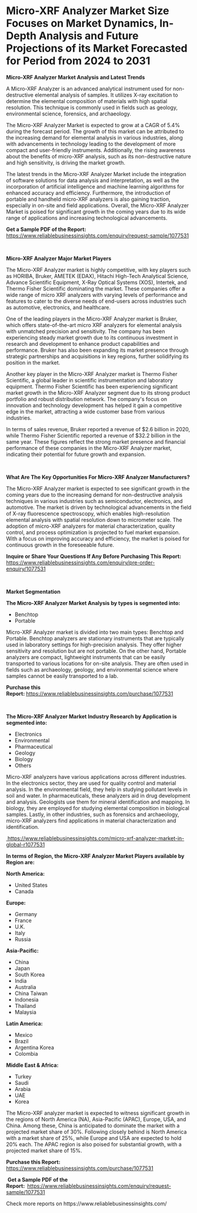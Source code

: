 <p><h1>Micro-XRF Analyzer Market Size Focuses on Market Dynamics, In-Depth Analysis and Future Projections of its Market Forecasted for Period from 2024 to 2031</h1></p><p><strong>Micro-XRF Analyzer Market Analysis and Latest Trends</strong></p>
<p><p>A Micro-XRF Analyzer is an advanced analytical instrument used for non-destructive elemental analysis of samples. It utilizes X-ray excitation to determine the elemental composition of materials with high spatial resolution. This technique is commonly used in fields such as geology, environmental science, forensics, and archaeology.</p><p>The Micro-XRF Analyzer Market is expected to grow at a CAGR of 5.4% during the forecast period. The growth of this market can be attributed to the increasing demand for elemental analysis in various industries, along with advancements in technology leading to the development of more compact and user-friendly instruments. Additionally, the rising awareness about the benefits of micro-XRF analysis, such as its non-destructive nature and high sensitivity, is driving the market growth.</p><p>The latest trends in the Micro-XRF Analyzer Market include the integration of software solutions for data analysis and interpretation, as well as the incorporation of artificial intelligence and machine learning algorithms for enhanced accuracy and efficiency. Furthermore, the introduction of portable and handheld micro-XRF analyzers is also gaining traction, especially in on-site and field applications. Overall, the Micro-XRF Analyzer Market is poised for significant growth in the coming years due to its wide range of applications and increasing technological advancements.</p></p>
<p><strong>Get a Sample PDF of the Report:&nbsp;</strong> <a href="https://www.reliablebusinessinsights.com/enquiry/request-sample/1077531">https://www.reliablebusinessinsights.com/enquiry/request-sample/1077531</a></p>
<p>&nbsp;</p>
<p><strong>Micro-XRF Analyzer Major Market Players</strong></p>
<p><p>The Micro-XRF Analyzer market is highly competitive, with key players such as HORIBA, Bruker, AMETEK (EDAX), Hitachi High-Tech Analytical Science, Advance Scientific Equipment, X-Ray Optical Systems (XOS), Intertek, and Thermo Fisher Scientific dominating the market. These companies offer a wide range of micro XRF analyzers with varying levels of performance and features to cater to the diverse needs of end-users across industries such as automotive, electronics, and healthcare.</p><p>One of the leading players in the Micro-XRF Analyzer market is Bruker, which offers state-of-the-art micro XRF analyzers for elemental analysis with unmatched precision and sensitivity. The company has been experiencing steady market growth due to its continuous investment in research and development to enhance product capabilities and performance. Bruker has also been expanding its market presence through strategic partnerships and acquisitions in key regions, further solidifying its position in the market.</p><p>Another key player in the Micro-XRF Analyzer market is Thermo Fisher Scientific, a global leader in scientific instrumentation and laboratory equipment. Thermo Fisher Scientific has been experiencing significant market growth in the Micro-XRF Analyzer segment due to its strong product portfolio and robust distribution network. The company's focus on innovation and technology development has helped it gain a competitive edge in the market, attracting a wide customer base from various industries.</p><p>In terms of sales revenue, Bruker reported a revenue of $2.6 billion in 2020, while Thermo Fisher Scientific reported a revenue of $32.2 billion in the same year. These figures reflect the strong market presence and financial performance of these companies in the Micro-XRF Analyzer market, indicating their potential for future growth and expansion.</p></p>
<p>&nbsp;</p>
<p><strong>What Are The Key Opportunities For Micro-XRF Analyzer Manufacturers?</strong></p>
<p><p>The Micro-XRF Analyzer market is expected to see significant growth in the coming years due to the increasing demand for non-destructive analysis techniques in various industries such as semiconductor, electronics, and automotive. The market is driven by technological advancements in the field of X-ray fluorescence spectroscopy, which enables high-resolution elemental analysis with spatial resolution down to micrometer scale. The adoption of micro-XRF analyzers for material characterization, quality control, and process optimization is projected to fuel market expansion. With a focus on improving accuracy and efficiency, the market is poised for continuous growth in the foreseeable future.</p></p>
<p><strong>Inquire or Share Your Questions If Any Before Purchasing This Report:</strong> <a href="https://www.reliablebusinessinsights.com/enquiry/pre-order-enquiry/1077531">https://www.reliablebusinessinsights.com/enquiry/pre-order-enquiry/1077531</a></p>
<p>&nbsp;</p>
<p><strong>Market Segmentation</strong></p>
<p><strong>The Micro-XRF Analyzer Market Analysis by types is segmented into:</strong></p>
<p><ul><li>Benchtop</li><li>Portable</li></ul></p>
<p><p>Micro-XRF Analyzer market is divided into two main types: Benchtop and Portable. Benchtop analyzers are stationary instruments that are typically used in laboratory settings for high-precision analysis. They offer higher sensitivity and resolution but are not portable. On the other hand, Portable analyzers are compact, lightweight instruments that can be easily transported to various locations for on-site analysis. They are often used in fields such as archaeology, geology, and environmental science where samples cannot be easily transported to a lab.</p></p>
<p><strong>Purchase this Report:&nbsp;</strong><a href="https://www.reliablebusinessinsights.com/purchase/1077531">https://www.reliablebusinessinsights.com/purchase/1077531</a></p>
<p>&nbsp;</p>
<p><strong>The Micro-XRF Analyzer Market Industry Research by Application is segmented into:</strong></p>
<p><ul><li>Electronics</li><li>Environmental</li><li>Pharmaceutical</li><li>Geology</li><li>Biology</li><li>Others</li></ul></p>
<p><p>Micro-XRF analyzers have various applications across different industries. In the electronics sector, they are used for quality control and material analysis. In the environmental field, they help in studying pollutant levels in soil and water. In pharmaceuticals, these analyzers aid in drug development and analysis. Geologists use them for mineral identification and mapping. In biology, they are employed for studying elemental composition in biological samples. Lastly, in other industries, such as forensics and archaeology, micro-XRF analyzers find applications in material characterization and identification.</p></p>
<p><a href="https://www.reliablebusinessinsights.com/micro-xrf-analyzer-market-in-global-r1077531">&nbsp;https://www.reliablebusinessinsights.com/micro-xrf-analyzer-market-in-global-r1077531</a></p>
<p><strong>In terms of Region, the Micro-XRF Analyzer Market Players available by Region are:</strong></p>
<p>
    <p> <strong> North America: </strong>
        <ul>
            <li>United States</li>
            <li>Canada</li>
        </ul>
        </p> 
    <p> <strong> Europe: </strong>
        <ul>
            <li>Germany</li>
            <li>France</li>
            <li>U.K.</li>
            <li>Italy</li>
            <li>Russia</li>
        </ul>
        </p> 
    <p> <strong> Asia-Pacific: </strong>
        <ul>
            <li>China</li>
            <li>Japan</li>
            <li>South Korea</li>
            <li>India</li>
            <li>Australia</li>
            <li>China Taiwan</li>
            <li>Indonesia</li>
            <li>Thailand</li>
            <li>Malaysia</li>
        </ul>
        </p> 
    <p> <strong> Latin America: </strong>
        <ul>
            <li>Mexico</li>
            <li>Brazil</li>
            <li>Argentina Korea</li>
            <li>Colombia</li>
        </ul>
        </p> 
    <p> <strong> Middle East & Africa: </strong>
        <ul>
            <li>Turkey</li>
            <li>Saudi</li>
            <li>Arabia</li>
            <li>UAE</li>
            <li>Korea</li>
        </ul>
    </p>
    </p>
<p><p>The Micro-XRF analyzer market is expected to witness significant growth in the regions of North America (NA), Asia-Pacific (APAC), Europe, USA, and China. Among these, China is anticipated to dominate the market with a projected market share of 30%. Following closely behind is North America with a market share of 25%, while Europe and USA are expected to hold 20% each. The APAC region is also poised for substantial growth, with a projected market share of 15%.</p></p>
<p><strong>Purchase this Report: </strong><a href="https://www.reliablebusinessinsights.com/purchase/1077531">https://www.reliablebusinessinsights.com/purchase/1077531</a></p>
<p>&nbsp;<strong>Get a Sample PDF of the Report:&nbsp;&nbsp;</strong><a href="https://www.reliablebusinessinsights.com/enquiry/request-sample/1077531">https://www.reliablebusinessinsights.com/enquiry/request-sample/1077531</a></p>
<p><strong></strong></p>
<p>Check more reports on https://www.reliablebusinessinsights.com/</p>
